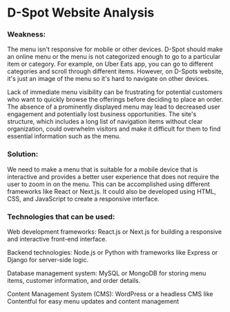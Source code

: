 # D-Spot Website Analysis

### Weakness: 
The menu isn't responsive for mobile or other devices.
D-Spot should make an online menu or the menu is not categorized enough to go to a particular item or category. For example, on Uber Eats app, you can go to different categories and scroll through different items. However, on D-Spots website, it's just an image of the menu so it's hard to navigate on other devices. 

Lack of immediate menu visibility can be frustrating for potential customers who want to quickly browse the offerings before deciding to place an order. The absence of a prominently displayed menu may lead to decreased user engagement and potentially lost business opportunities. The site's structure, which includes a long list of navigation items without clear organization, could overwhelm visitors and make it difficult for them to find essential information such as the menu.

### Solution: 

We need to make a menu that is suitable for a mobile device that is interactive and provides a better user experience that does not require the user to zoom in on the menu. This can be accomplished using different frameworks like React or Next.js. It could also be developed using HTML, CSS, and JavaScript to create a responsive interface. 

### Technologies that can be used:
Web development frameworks: React.js or Next.js for building a responsive and interactive front-end interface.  

Backend technologies: Node.js or Python with frameworks like Express or Django for server-side logic.

Database management system: MySQL or MongoDB for storing menu items, customer information, and order details.

Content Management System (CMS): WordPress or a headless CMS like Contentful for easy menu updates and content management